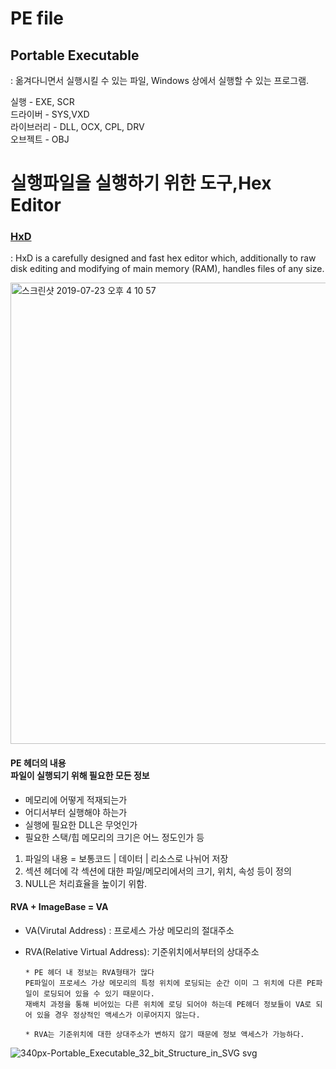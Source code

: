 # PE file

## Portable Executable
: 옮겨다니면서 실행시킬 수 있는 파일, Windows 상에서 실행할 수 있는 프로그램.

실행 - EXE, SCR
<br>드라이버 - SYS,VXD
<br>라이브러리 - DLL, OCX, CPL, DRV
<br>오브젝트 - OBJ

# 실행파일을 실행하기 위한 도구,Hex Editor
### [HxD](https://mh-nexus.de/en/downloads.php)
: HxD is a carefully designed and fast hex editor which, additionally to raw disk editing and modifying of main memory (RAM), handles files of any size.

<img width="738" alt="스크린샷 2019-07-23 오후 4 10 57" src="https://user-images.githubusercontent.com/43804152/61690524-7bfca300-ad64-11e9-87b5-4ba1dcd16a2f.png">

#### PE 헤더의 내용 <br> 파일이 실행되기 위해 필요한 모든 정보
* 메모리에 어떻게 적재되는가
* 어디서부터 실행해야 하는가
* 실행에 필요한 DLL은 무엇인가
* 필요한 스택/힙 메모리의 크기은 어느 정도인가 등

1. 파일의 내용 = 보통코드 | 데이터 | 리소스로 나뉘어 저장
2. 섹션 헤더에 각 섹션에 대한 파일/메모리에서의 크기, 위치, 속성 등이 정의
3. NULL은 처리효율을 높이기 위함.

#### RVA + ImageBase = VA
* VA(Virutal Address) : 프로세스 가상 메모리의 절대주소
* RVA(Relative Virtual Address): 기준위치에서부터의 상대주소 

      * PE 헤더 내 정보는 RVA형태가 많다
      PE파일이 프로세스 가상 메모리의 특정 위치에 로딩되는 순간 이미 그 위치에 다른 PE파일이 로딩되어 있을 수 있기 때문이다.
      재배치 과정을 통해 비어있는 다른 위치에 로딩 되어야 하는데 PE헤더 정보들이 VA로 되어 있을 경우 정상적인 액세스가 이루어지지 않는다.
      
      * RVA는 기준위치에 대한 상대주소가 변하지 않기 때문에 정보 액세스가 가능하다.

![340px-Portable_Executable_32_bit_Structure_in_SVG svg](https://user-images.githubusercontent.com/43804152/61536481-b79b2280-aa6f-11e9-9737-83032ac8094a.png)
